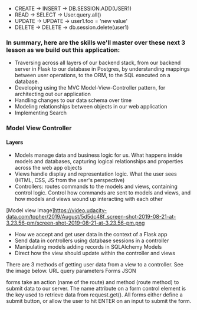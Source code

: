 - CREATE -> INSERT -> DB.SESSION.ADD(USER1)
- READ -> SELECT -> User.query.all()
- UPDATE -> UPDATE -> user1.foo = 'new value'
- DELETE -> DELETE -> db.session.delete(user1)


### In summary, here are the skills we'll master over these next 3 lesson as we build out this application:

- Traversing across all layers of our backend stack, from our backend server in Flask to our database in Postgres, by understanding mappings between user operations, to the ORM, to the SQL executed on a database.
- Developing using the MVC Model-View-Controller pattern, for architecting out our application
- Handling changes to our data schema over time
- Modeling relationships between objects in our web application
- Implementing Search


### Model View Controller
#### Layers
  - Models manage data and business logic for us. What happens inside models and databases, capturing logical relationships and properties across the web app objects
  - Views handle display and representation logic. What the user sees (HTML, CSS, JS from the user's perspective)
  - Controllers: routes commands to the models and views, containing control logic. Control how commands are sent to models and views, and how models and views wound up interacting with each other

[Model view image]https://video.udacity-data.com/topher/2019/August/5d5dc48f_screen-shot-2019-08-21-at-3.23.56-pm/screen-shot-2019-08-21-at-3.23.56-pm.png


- How we accept and get user data in the context of a Flask app
- Send data in controllers using database sessions in a controller
- Manipulating models adding records in SQLAlchemy Models
- Direct how the view should update within the controller and views

There are 3 methods of getting user data from a view to a controller. See the image below.
URL query parameters
Forms
JSON

forms take an action (name of the route) and method (route method) to submit data to our server.
The name attribute on a form control element is the key used to retrieve data from request.get(<key>).
All forms either define a submit button, or allow the user to hit ENTER on an input to submit the form.
